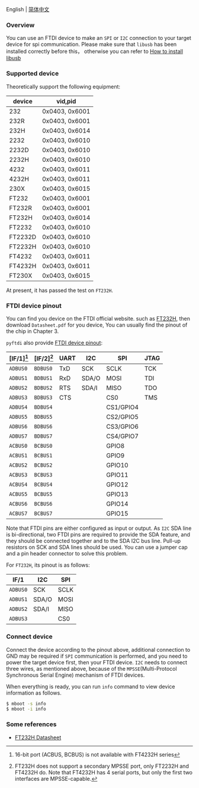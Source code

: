 English | [简体中文](how_to_communicate_spi_i2c.zh-CN.md)

### Overview

You can use an FTDI device to make an `SPI` or `I2C` connection to your target device for spi communication. Please make sure that `libusb` has been installed correctly before this， otherwise you can refer to [How to install libusb](how_to_install_libusb.md)

### Supported device

Theoretically support the following equipment:

| device  | vid,pid        |
| ------- | -------------- |
| 232     | 0x0403, 0x6001 |
| 232R    | 0x0403, 0x6001 |
| 232H    | 0x0403, 0x6014 |
| 2232    | 0x0403, 0x6010 |
| 2232D   | 0x0403, 0x6010 |
| 2232H   | 0x0403, 0x6010 |
| 4232    | 0x0403, 0x6011 |
| 4232H   | 0x0403, 0x6011 |
| 230X    | 0x0403, 0x6015 |
| FT232   | 0x0403, 0x6001 |
| FT232R  | 0x0403, 0x6001 |
| FT232H  | 0x0403, 0x6014 |
| FT2232  | 0x0403, 0x6010 |
| FT2232D | 0x0403, 0x6010 |
| FT2232H | 0x0403, 0x6010 |
| FT4232  | 0x0403, 0x6011 |
| FT4232H | 0x0403, 0x6011 |
| FT230X  | 0x0403, 0x6015 |

At present, it has passed the test on `FT232H`.

### FTDI device pinout

You can find you device on the FTDI official website. such as [FT232H][1], then download `Datasheet.pdf` for you device, You can usually find the pinout of the chip in Chapter 3.

`pyftdi` also provide [FTDI device pinout][2]:

| [IF/1][^1] | [IF/2][^2] | UART | I2C   | SPI       | JTAG |
| ---------- | ---------- | ---- | ----- | --------- | ---- |
| `ADBUS0`   | `BDBUS0`   | TxD  | SCK   | SCLK      | TCK  |
| `ADBUS1`   | `BDBUS1`   | RxD  | SDA/O | MOSI      | TDI  |
| `ADBUS2`   | `BDBUS2`   | RTS  | SDA/I | MISO      | TDO  |
| `ADBUS3`   | `BDBUS3`   | CTS  |       | CS0       | TMS  |
| `ADBUS4`   | `BDBUS4`   |      |       | CS1/GPIO4 |      |
| `ADBUS5`   | `BDBUS5`   |      |       | CS2/GPIO5 |      |
| `ADBUS6`   | `BDBUS6`   |      |       | CS3/GPIO6 |      |
| `ADBUS7`   | `BDBUS7`   |      |       | CS4/GPIO7 |      |
| `ACBUS0`   | `BCBUS0`   |      |       | GPIO8     |      |
| `ACBUS1`   | `BCBUS1`   |      |       | GPIO9     |      |
| `ACBUS2`   | `BCBUS2`   |      |       | GPIO10    |      |
| `ACBUS3`   | `BCBUS3`   |      |       | GPIO11    |      |
| `ACBUS4`   | `BCBUS4`   |      |       | GPIO12    |      |
| `ACBUS5`   | `BCBUS5`   |      |       | GPIO13    |      |
| `ACBUS6`   | `BCBUS6`   |      |       | GPIO14    |      |
| `ACBUS7`   | `BCBUS7`   |      |       | GPIO15    |      |

Note that FTDI pins are either configured as input or output. As `I2C` SDA line is bi-directional, two FTDI pins are required to provide the SDA feature, and they should be connected together and to the SDA I2C bus line. Pull-up resistors on SCK and SDA lines should be used. You can use a jumper cap and a pin header connector to solve this problem.

For `FT232H`, its pinout is as follows:

| IF/1     | I2C   | SPI  |
| -------- | ----- | ---- |
| `ADBUS0` | SCK   | SCLK |
| `ADBUS1` | SDA/O | MOSI |
| `ADBUS2` | SDA/I | MISO |
| `ADBUS3` |       | CS0  |

### Connect device

Connect the device according to the pinout above, additional connection to GND may be required if `SPI` communication is performed, and you need to power the target device first, then your FTDI device. `I2C` needs to connect three wires, as mentioned above, because of the `MPSSE`(Multi-Protocol Synchronous Serial Engine) mechanism of FTDI devices.

When everything is ready, you can run `info` command to view device information as follows.

```sh
$ mboot -s info
$ mboot -i info
```

### Some references

* [FT232H Datasheet](https://www.ftdichip.com/Support/Documents/DataSheets/ICs/DS_FT232H.pdf)

[1]:https://www.ftdichip.com/Products/ICs/FT232H.html
[2]:https://eblot.github.io/pyftdi/pinout.html

[^1]:16-bit port (ACBUS, BCBUS) is not available with FT4232H series
[^2]:FT232H does not support a secondary MPSSE port, only FT2232H and FT4232H do. Note that FT4232H has 4 serial ports, but only the first two interfaces are MPSSE-capable.